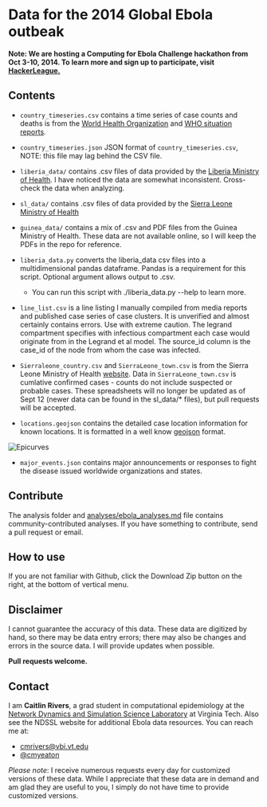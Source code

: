 Data for the 2014 Global Ebola outbeak
=====
**Note: We are hosting a Computing for Ebola Challenge hackathon from Oct 3-10, 2014. To learn more and sign up to participate, visit [HackerLeague.](https://www.hackerleague.org/hackathons/computing-for-ebola-challenge)**

## Contents

* `country_timeseries.csv` contains a time series of case counts and deaths is from the [World Health Organization](http://www.who.int/csr/don/en/) and [WHO situation reports](http://www.who.int/csr/disease/ebola/situation-reports/en/).
* `country_timeseries.json` JSON format of `country_timeseries.csv`, NOTE: this file may lag behind the CSV file.
* `liberia_data/` contains .csv files of data provided by the [Liberia Ministry of Health](http://www.mohsw.gov.lr/content_display.php?sub=report2). I have noticed the data are somewhat inconsistent. Cross-check the data when analyzing.
* `sl_data/` contains .csv files of data provided by the [Sierra Leone Ministry of Health](http://health.gov.sl/?page_id=583)
* `guinea_data/` contains a mix of .csv and PDF files from the Guinea Ministry of Health. These data are not available online, so I will keep the PDFs in the repo for reference.
* `liberia_data.py` converts the liberia_data csv files into a multidimensional pandas dataframe. Pandas is a requirement for this script. Optional argument allows output to .csv.
  * You can run this script with ./liberia_data.py --help to learn more.

* `line_list.csv` is a line listing I manually compiled from media reports and published case series of case clusters. It is unverified and almost certainly contains errors. Use with extreme caution. The legrand compartment specifies with infectious compartment each case would originate from in the Legrand et al model. The source_id column is the case_id of the node from whom the case was infected.
* `Sierraleone_country.csv` and `SierraLeone_town.csv` is from the Sierra Leone Ministry of Health [website](http://health.gov.sl/?page_id=583). Data in `SierraLeone_town.csv` is cumlative confirmed cases - counts do not include suspected or probable cases. These spreadsheets will no longer be updated as of Sept 12 (newer data can be found in the sl_data/* files), but pull requests will be accepted.
* `locations.geojson` contains the detailed case location information for known locations. It is formatted in a well know [geojson](http://geojson.org/) format.

![Epicurves](https://github.com/cmrivers/ebola/blob/master/analyses/liberia_cumulative.png)

* `major_events.json` contains major announcements or responses to fight the disease issued worldwide organizations and states.

## Contribute
The analysis folder and [analyses/ebola_analyses.md](https://github.com/cmrivers/ebola/blob/master/analyses/ebola_analyses.md) file contains community-contributed analyses. If you have something to contribute, send a pull request or email.

## How to use

If you are not familiar with Github, click the Download Zip button on the right, at the bottom of vertical menu.

## Disclaimer

I cannot guarantee the accuracy of this data. These data are digitized by hand, so there may be data entry errors; there may also be changes and errors in the source data. I will provide updates when possible.

**Pull requests welcome.**

## Contact

I am **Caitlin Rivers**, a grad student in computational epidemiology at the [Network Dynamics and Simulation Science Laboratory](http://www.vbi.vt.edu/ndssl) at Virginia Tech. Also see the NDSSL website for additional Ebola data resources. You can reach me at:
* cmrivers@vbi.vt.edu
* [@cmyeaton](https://twitter.com/cmyeaton)

*Please note*: I receive numerous requests every day for customized versions of these data. While I appreciate that these data are in demand and am glad they are useful to you, I simply do not have time to provide customized versions.


